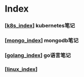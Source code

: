# Index

### [[k8s_index]] kubernetes笔记
### [[mongo_index]] mongodb笔记
### [[golang_index]] go语言笔记
### [[linux_index]]


[//begin]: # "Autogenerated link references for markdown compatibility"
[k8s_index]: k8s_note/k8s_index "k8sIndex"
[mongo_index]: mongodb/mongo_index "MongoIndex"
[golang_index]: golang/golang_index "GolangIndex"
[linux_index]: linux/linux_index "linuxIndex"
[//end]: # "Autogenerated link references"